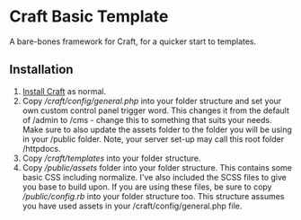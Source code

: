 # Craft Basic Template
A bare-bones framework for Craft, for a quicker start to templates.

## Installation

1. [Install Craft](https://craftcms.com/docs/installing) as normal.
2. Copy */craft/config/general.php* into your folder structure and set your own custom control panel trigger word. This changes it from the default of /admin to /cms - change this to something that suits your needs. Make sure to also update the assets folder to the folder you will be using in your /public folder. Note, your server set-up may call this root folder /httpdocs.
3. Copy */craft/templates* into your folder structure.
4. Copy */public/assets* folder into your folder structure. This contains some basic CSS including normalize. I've also included the SCSS files to give you base to build upon. If you are using these files, be sure to copy */public/config.rb* into your folder structure too. This structure assumes you have used assets in your /craft/config/general.php file.
